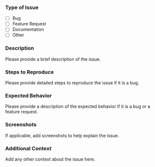 ### Type of Issue

- [ ] Bug
- [ ] Feature Request
- [ ] Documentation
- [ ] Other

### Description

Please provide a brief description of the issue.

### Steps to Reproduce

Please provide detailed steps to reproduce the issue if it is a bug.

### Expected Behavior

Please provide a description of the expected behavior if it is a bug or a feature request.

### Screenshots

If applicable, add screenshots to help explain the issue.

### Additional Context

Add any other context about the issue here.
